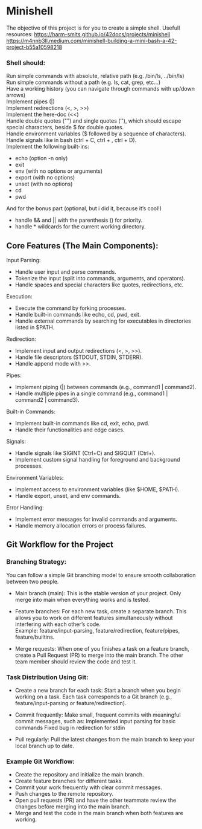 # Minishell

The objective of this project is for you to create a simple shell. 
Usefull resources:
https://harm-smits.github.io/42docs/projects/minishell
https://m4nnb3ll.medium.com/minishell-building-a-mini-bash-a-42-project-b55a10598218

### Shell should:
Run simple commands with absolute, relative path (e.g. /bin/ls, ../bin/ls)  
Run simple commands without a path (e.g. ls, cat, grep, etc…)  
Have a working history (you can navigate through commands with up/down arrows)  
Implement pipes (|)  
Implement redirections (<, >, >>)  
Implement the here-doc (<<)  
Handle double quotes ("") and single quotes (''), which should escape special characters, beside $ for double quotes.  
Handle environment variables ($ followed by a sequence of characters).  
Handle signals like in bash (ctrl + C, ctrl + \, ctrl + D).  
Implement the following built-ins:  
- echo (option -n only)
- exit
- env (with no options or arguments)
- export (with no options)
- unset (with no options)
- cd
- pwd

And for the bonus part (optional, but i did it, because it’s cool!) 
- handle && and || with the parenthesis () for priority.
- handle * wildcards for the current working directory.

## Core Features (The Main Components):

Input Parsing:  
   - Handle user input and parse commands.
   - Tokenize the input (split into commands, arguments, and operators).
   - Handle spaces and special characters like quotes, redirections, etc.

Execution:
   - Execute the command by forking processes.
   - Handle built-in commands like echo, cd, pwd, exit.
   - Handle external commands by searching for executables in directories listed in $PATH.

Redirection:
   - Implement input and output redirections (<, >, >>).
   - Handle file descriptors (STDOUT, STDIN, STDERR).
   - Handle append mode with >>.

Pipes:
   - Implement piping (|) between commands (e.g., command1 | command2).
   - Handle multiple pipes in a single command (e.g., command1 | command2 | command3).

Built-in Commands:
   - Implement built-in commands like cd, exit, echo, pwd.
   - Handle their functionalities and edge cases.

Signals:
   - Handle signals like SIGINT (Ctrl+C) and SIGQUIT (Ctrl+).
   - Implement custom signal handling for foreground and background processes.

Environment Variables:
   - Implement access to environment variables (like $HOME, $PATH).
   -  Handle export, unset, and env commands.

Error Handling:
   - Implement error messages for invalid commands and arguments.
   - Handle memory allocation errors or process failures.

## Git Workflow for the Project

### Branching Strategy:

   You can follow a simple Git branching model to ensure smooth collaboration between two people.

   - Main branch (main): This is the stable version of your project. Only merge into main when everything works and is tested.

   - Feature branches: For each new task, create a separate branch. This allows you to work on different features simultaneously without interfering with each other’s code.  
        Example: feature/input-parsing, feature/redirection, feature/pipes, feature/builtins.

   - Merge requests: When one of you finishes a task on a feature branch, create a Pull Request (PR) to merge into the main branch. The other team member should review the code and test it.

### Task Distribution Using Git:

   - Create a new branch for each task: Start a branch when you begin working on a task. Each task corresponds to a Git branch (e.g., feature/input-parsing or feature/redirection).

   - Commit frequently: Make small, frequent commits with meaningful commit messages, such as:
        Implemented input parsing for basic commands
        Fixed bug in redirection for stdin

   - Pull regularly: Pull the latest changes from the main branch to keep your local branch up to date.

### Example Git Workflow:

   - Create the repository and initialize the main branch.
   - Create feature branches for different tasks.
   - Commit your work frequently with clear commit messages.
   - Push changes to the remote repository.
   - Open pull requests (PR) and have the other teammate review the changes before merging into the main branch.
   - Merge and test the code in the main branch when both features are working.
